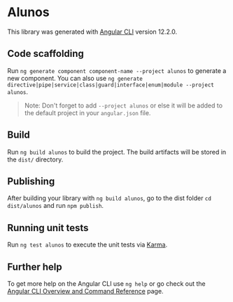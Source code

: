 # Alunos

This library was generated with [Angular CLI](https://github.com/angular/angular-cli) version 12.2.0.

## Code scaffolding

Run `ng generate component component-name --project alunos` to generate a new component. You can also use `ng generate directive|pipe|service|class|guard|interface|enum|module --project alunos`.
> Note: Don't forget to add `--project alunos` or else it will be added to the default project in your `angular.json` file. 

## Build

Run `ng build alunos` to build the project. The build artifacts will be stored in the `dist/` directory.

## Publishing

After building your library with `ng build alunos`, go to the dist folder `cd dist/alunos` and run `npm publish`.

## Running unit tests

Run `ng test alunos` to execute the unit tests via [Karma](https://karma-runner.github.io).

## Further help

To get more help on the Angular CLI use `ng help` or go check out the [Angular CLI Overview and Command Reference](https://angular.io/cli) page.
